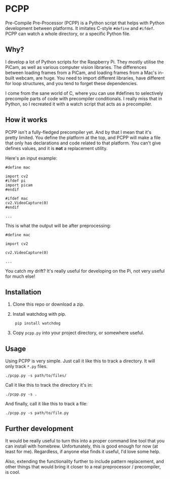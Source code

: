 # PCPP

Pre-Compile Pre-Processor (PCPP) is a Python script that helps with Python development between platforms. It imitates C-style `#define` and `#ifdef`. PCPP can watch a whole directory, or a specific Python file. 

## Why?
I develop a lot of Python scripts for the Raspberry Pi. They mostly utilise the PiCam, as well as various computer vision libraries. The differences between loading frames from a PiCam, and loading frames from a Mac's in-built webcam, are huge. You need to import different libraries, have different for loop structures, and you tend to forget these dependencies.

I come from the sane world of C, where you can use #defines to selectively precompile parts of code with precompiler conditionals. I really miss that in Python, so I recreated it with a watch script that acts as a precompiler. 

## How it works
PCPP isn't a fully-fledged precompiler yet. And by that I mean that it's pretty limited. You define the platform at the top, and PCPP will make a file that only has declarations and code related to that platform. You can't give defines values, and it is **not** a replacement utility. 

Here's an input example: 

	#define mac
	
	import cv2
	#ifdef pi
	import picam
	#endif
	
	#ifdef mac
	cv2.VideoCapture(0)
	#endif
	
	...
	
This is what the output will be after preprocessing:

	#define mac
	
	import cv2
	
	cv2.VideoCapture(0)
	
	...
	
You catch my drift? It's really useful for developing on the Pi, not very useful for much else!



## Installation
1. Clone this repo or download a zip.

2. Install watchdog with pip. 

		pip install watchdog
	
3. Copy `pcpp.py` into your project directory, or somewhere useful.

## Usage
Using PCPP is very simple. Just call it like this to track a directory. It will only track `*.py` files. 

	./pcpp.py -s path/to/files/
	
Call it like this to track the directory it's in:

	./pcpp.py -s .
	
And finally, call it like this to track a file:

	./pcpp.py -s path/to/file.py
	
## Further development
It would be really useful to turn this into a proper command line tool that you can install with homebrew. Unfortunately, this is good enough for now (at least for me). Regardless, if anyone else finds it useful, I'd love some help. 

Also, extending the functionality further to include pattern replacement, and other things that would bring it closer to a real preprocessor / precompiler, is cool. 


